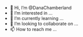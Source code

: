 - 👋 Hi, I’m @DanaChamberland
- 👀 I’m interested in ...
- 🌱 I’m currently learning ...
- 💞️ I’m looking to collaborate on ...
- 📫 How to reach me ...

<!---
DanaChamberland/DanaChamberland is a ✨ special ✨ repository because its `README.md` (this file) appears on your GitHub profile.
You can click the Preview link to take a look at your changes.
--->
